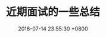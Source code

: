 ---
layout: post
title:  "近期面试的一些总结"
date:   2016-07-14 23:55:30 +0800
categories: jekyll update
---